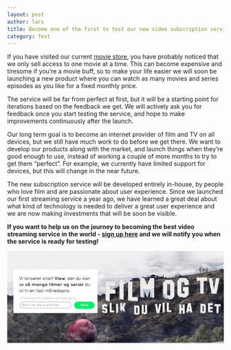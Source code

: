 ```yaml
---
layout: post
author: lars
title: Become one of the first to test our new video subscription service - View
category: Test
---
```


If you have visited our current [movie store](https://www.comoyo.com), you have probably noticed that we only sell access to one movie at a time. This can become expensive and tiresome if you’re a movie buff, so to make your life easier we will soon be launching a new product where you can watch as many movies and series episodes as you like for a fixed monthly price. 

The service will be far from perfect at first, but it will be a starting point for iterations based on the feedback we get. We will actively ask you for feedback once you start testing the service, and hope to make improvements continuously after the launch. 

Our long term goal is to become an internet provider of film and TV on all devices, but we still have much work to do before we get there. We want to develop our products along with the market, and launch things when they’re good enough to use, instead of working  a couple of more months to try to get them “perfect”. For example, we currently have limited support for devices, but this will change in the near future.

The new subscription service will be developed entirely in-house, by people who love film and are passionate about user experience. Since we launched our first streaming service a year ago, we have learned a great deal about what kind of technology is needed to deliver a great user experience and we are now making investments that will be soon be visible.

**If you want to help us on the journey to becoming the best video streaming service in the world - [sign up here](http://signup.comoyo.com/view/) and we will notify you when the service is ready for testing!** 

![Signup page](/assets/img/posts/signup_view/view-register.png)


